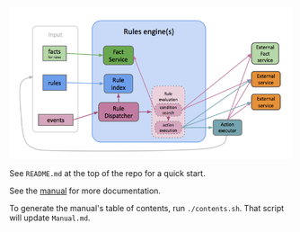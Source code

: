 <!--

Copyright 2015 Comcast Cable Communications Management, LLC

Licensed under the Apache License, Version 2.0 (the "License");
you may not use this file except in compliance with the License.
You may obtain a copy of the License at

  http://www.apache.org/licenses/LICENSE-2.0

Unless required by applicable law or agreed to in writing, software
distributed under the License is distributed on an "AS IS" BASIS,
WITHOUT WARRANTIES OR CONDITIONS OF ANY KIND, either express or implied.
See the License for the specific language governing permissions and
limitations under the License.

End Copyright -->


![rules core](rules-core.png)

See `README.md` at the top of the repo for a quick start.

See the [manual](Manual.md) for more documentation.

To generate the manual's table of contents, run `./contents.sh`.  That
script will update `Manual.md`.



